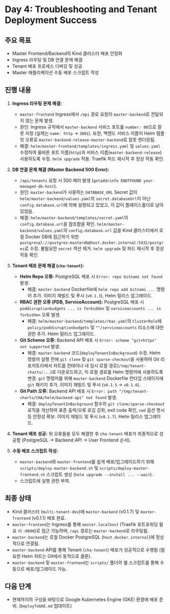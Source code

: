 # Day 4: Troubleshooting and Tenant Deployment Success

## 주요 목표

- Master Frontend/Backend의 Kind 클러스터 배포 안정화
- Ingress 라우팅 및 DB 연결 문제 해결
- Tenant 배포 프로세스 디버깅 및 성공
- Master 애플리케이션 수동 배포 스크립트 작성

## 진행 내용

1.  **Ingress 라우팅 문제 해결:**

    - `master-frontend` Ingress에서 `/api` 경로 요청이 `master-backend`로 전달되지 않는 문제 발생.
    - 원인: Ingress 규칙에서 `master-backend` 서비스 포트를 `number: 80`으로 잘못 지정 (실제는 `name: http` -> `3001`). 또한, 백엔드 서비스 이름이 Helm 템플릿 오류로 `master-backend-release-master-backend`로 잘못 렌더링됨.
    - 해결: `helm/master-frontend/templates/ingress.yaml` 및 `values.yaml` 수정하여 올바른 포트 이름(`http`)과 서비스 이름(`master-backend-release`) 사용하도록 수정. `helm upgrade` 적용. Traefik 파드 재시작 후 정상 작동 확인.

2.  **DB 연결 문제 해결 (Master Backend 500 Error):**

    - `/api/tenants` 요청 시 500 에러 발생 (`getaddrinfo ENOTFOUND your-managed-db-host`).
    - 원인: `master-backend`가 사용하는 `DATABASE_URL` Secret 값이 `helm/master-backend/values.yaml`의 `secret.databaseUrl`이 아닌 `config.database.url`에 의해 설정되고 있었고, 이 값이 플레이스홀더로 남아있었음.
    - 해결: `helm/master-backend/templates/secret.yaml`이 `config.database.url`을 참조함을 확인. `helm/master-backend/values.yaml`의 `config.database.url` 값을 Kind 클러스터에서 로컬 Docker DB에 접근하기 위한 `postgresql://postgres:masterdb@host.docker.internal:5432/postgres`로 수정. 불필요한 `secret` 섹션 제거. `helm upgrade` 및 파드 재시작 후 정상 작동 확인.

3.  **Tenant 배포 문제 해결 (`cha-tenant`):**

    - **Helm Repo 오류:** PostgreSQL 배포 시 `Error: repo bitnami not found` 발생.
      - 해결: `master-backend` Dockerfile에 `helm repo add bitnami ...` 명령어 추가. 이미지 재빌드 및 푸시 (`v0.1.3`), Helm 릴리스 업그레이드.
    - **RBAC 권한 오류 (PDB, ServiceAccount):** PostgreSQL 배포 시 `poddisruptionbudgets ... is forbidden` 및 `serviceaccounts ... is forbidden` 오류 발생.
      - 해결: `helm/master-backend/templates/rbac.yaml`의 `ClusterRole`에 `policy/poddisruptionbudgets` 및 `""/serviceaccounts` 리소스에 대한 권한 추가. Helm 릴리스 업그레이드.
    - **Git Scheme 오류:** Backend API 배포 시 `Error: scheme "git+https" not supported` 발생.
      - 해결: `master-backend` 코드(`deployTenantInBackground`) 수정. Helm 명령어 실행 전에 `git clone` 및 `git sparse-checkout`을 사용하여 Git 리포지토리에서 차트를 컨테이너 내 임시 로컬 경로(`/tmp/tenant-charts/...`)로 다운로드하고, 이 로컬 경로를 Helm 명령어에 사용하도록 변경. `git` 명령어를 위해 `master-backend` Dockerfile 런타임 스테이지에 `git` 패키지 추가. 이미지 재빌드 및 푸시 (`v0.1.5` -> `v0.1.6`).
    - **Git Path 오류:** Backend API 배포 시 `Error: path "/tmp/tenant-charts/CHA/helm/backend-api" not found` 발생.
      - 해결: `deployTenantInBackground` 함수의 `git clone/sparse-checkout` 로직을 개선하여 표준 출력/오류 로깅 강화, exit code 확인, `cwd` 옵션 명시 등 안정성 확보. 이미지 재빌드 및 푸시 (`v0.1.7`). Helm 릴리스 업그레이드.

4.  **Tenant 배포 성공:** 위 오류들을 모두 해결한 후 `cha-tenant` 배포가 최종적으로 성공함 (PostgreSQL -> Backend API -> User Frontend 순서).

5.  **수동 배포 스크립트 작성:**
    - `master-backend`와 `master-frontend`를 쉽게 배포/업그레이드하기 위해 `scripts/deploy-master-backend.sh` 및 `scripts/deploy-master-frontend.sh` 스크립트 생성 (`helm upgrade --install ... --wait`).
    - 스크립트에 실행 권한 부여.

## 최종 상태

- Kind 클러스터 (`multi-tenant-dev`)에 `master-backend` (v0.1.7) 및 `master-frontend` (v0.1.1) 배포 완료.
- `master-frontend`는 Ingress를 통해 `master.localhost` (Traefik 포트포워딩 필요 시 `:8080`)로 접근 가능하며, `/api` 경로는 `master-backend`로 라우팅됨.
- `master-backend`는 로컬 Docker PostgreSQL (`host.docker.internal`)에 정상적으로 연결됨.
- `master-backend` API를 통해 Tenant (`cha-tenant`) 배포가 성공적으로 수행됨 (필요한 Helm 차트는 Git에서 동적으로 클론).
- `master-backend` 및 `master-frontend`는 `scripts/` 폴더의 쉘 스크립트를 통해 수동으로 배포/업그레이드 가능.

## 다음 단계

- 현재까지의 구성을 바탕으로 Google Kubernetes Engine (GKE) 환경에 배포 준비. (`DeployToGKE.md` 업데이트)
